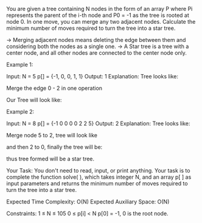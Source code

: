 You are given a tree containing N nodes in the form of an array P where Pi represents the parent of the i-th node and P0 = -1 as the tree is rooted at node 0. In one move, you can merge any two adjacent nodes. Calculate the minimum number of moves required to turn the tree into a star tree.

-> Merging adjacent nodes means deleting the edge between them and considering both the nodes as a single one.
-> A Star tree is a tree with a center node, and all other nodes are connected to the center node only.

Example 1:

Input:
N = 5
p[] = {-1, 0, 0, 1, 1}
Output:
1
Explanation: 
Tree looks like:
            
Merge the edge 0 - 2 in one operation

Our Tree will look like:
            
Example 2:

Input: N = 8
p[] = {-1 0 0 0 0 2 2 5}
Output:
2
Explanation:
Tree looks like:

        

Merge node 5 to 2, tree will look like

          

and then 2 to 0, finally the tree will be:

             

thus tree formed will be a star tree.
 
Your Task:
You don't need to read, input, or print anything. Your task is to complete the function solve( ), which takes integer N, and an array p[ ] as input parameters and returns the minimum number of moves required to turn the tree into a star tree.

Expected Time Complexity: O(N)
Expected Auxiliary Space: O(N)

Constraints:
1 ≤ N ≤ 105
0 ≤ p[i] < N
p[0] = -1, 0 is the root node.
